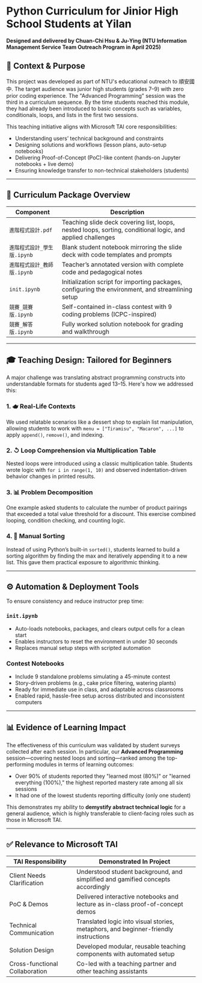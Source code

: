 # Python Curriculum for Jinior High School Students at Yilan

**Designed and delivered by Chuan-Chi Hsu & Ju-Ying (NTU Information Management Service Team Outreach Program in April 2025)**

## 📌 Context & Purpose

This project was developed as part of NTU's educational outreach to 順安國中. The target audience was junior high students (grades 7–9) with zero prior coding experience. The "Advanced Programming" session was the third in a curriculum sequence. By the time students reached this module, they had already been introduced to basic concepts such as variables, conditionals, loops, and lists in the first two sessions.

This teaching initiative aligns with Microsoft TAI core responsibilities:

* Understanding users’ technical background and constraints
* Designing solutions and workflows (lesson plans, auto-setup notebooks)
* Delivering Proof-of-Concept (PoC)-like content (hands-on Jupyter notebooks + live demo)
* Ensuring knowledge transfer to non-technical stakeholders (students)

---

## 📘 Curriculum Package Overview

| Component          | Description                                                                                                |
| ------------------ | ---------------------------------------------------------------------------------------------------------- |
| `進階程式設計.pdf`       | Teaching slide deck covering list, loops, nested loops, sorting, conditional logic, and applied challenges |
| `進階程式設計_學生版.ipynb` | Blank student notebook mirroring the slide deck with code templates and prompts                            |
| `進階程式設計_教師版.ipynb` | Teacher’s annotated version with complete code and pedagogical notes                                       |
| `init.ipynb`       | Initialization script for importing packages, configuring the environment, and streamlining setup          |
| `競賽_競賽版.ipynb`     | Self-contained in-class contest with 9 coding problems (ICPC-inspired)                                     |
| `競賽_解答版.ipynb`     | Fully worked solution notebook for grading and walkthrough                                                 |

---

## 🎓 Teaching Design: Tailored for Beginners

A major challenge was translating abstract programming constructs into understandable formats for students aged 13–15. Here's how we addressed this:

### 1. 🫖 Real-Life Contexts

We used relatable scenarios like a dessert shop to explain list manipulation, allowing students to work with `menu = ["Tiramisu", "Macaron", ...]` to apply `append()`, `remove()`, and indexing.

### 2. ↺ Loop Comprehension via Multiplication Table

Nested loops were introduced using a classic multiplication table. Students wrote logic with `for i in range(1, 10)` and observed indentation-driven behavior changes in printed results.

### 3. 📊 Problem Decomposition

One example asked students to calculate the number of product pairings that exceeded a total value threshold for a discount. This exercise combined looping, condition checking, and counting logic.

### 4. 🧰 Manual Sorting

Instead of using Python’s built-in `sorted()`, students learned to build a sorting algorithm by finding the max and iteratively appending it to a new list. This gave them practical exposure to algorithmic thinking.

---

## ⚙️ Automation & Deployment Tools

To ensure consistency and reduce instructor prep time:

### `init.ipynb`

* Auto-loads notebooks, packages, and clears output cells for a clean start
* Enables instructors to reset the environment in under 30 seconds
* Replaces manual setup steps with scripted automation

### Contest Notebooks

* Include 9 standalone problems simulating a 45-minute contest
* Story-driven problems (e.g., cake price filtering, watering plants)
* Ready for immediate use in class, and adaptable across classrooms
* Enabled rapid, hassle-free setup across distributed and inconsistent computers

---

## 📊 Evidence of Learning Impact

The effectiveness of this curriculum was validated by student surveys collected after each session. In particular, our **Advanced Programming** session—covering nested loops and sorting—ranked among the top-performing modules in terms of learning outcomes:

* Over 90% of students reported they "learned most (80%)" or "learned everything (100%)," the highest reported mastery rate among all six sessions
* It had one of the lowest  students reporting difficulty (only one student)

This demonstrates my ability to **demystify abstract technical logic** for a general audience, which is highly transferable to client-facing roles such as those in Microsoft TAI.

---

## ✅ Relevance to Microsoft TAI

| TAI Responsibility             | Demonstrated In Project                                                             |
| ------------------------------ | ----------------------------------------------------------------------------------- |
| Client Needs Clarification     | Understood student background, and simplified and gamified concepts accordingly  |
| PoC & Demos                    | Delivered interactive notebooks and lecture as in-class proof-of-concept demos                  |
| Technical Communication        | Translated logic into visual stories, metaphors, and beginner-friendly instructions |
| Solution Design                | Developed modular, reusable teaching components with automated setup                |
| Cross-functional Collaboration | Co-led with a teaching partner and other teaching assistants                |
